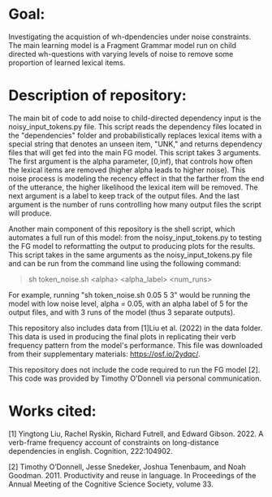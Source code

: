 # Goal:
Investigating the acquistion of wh-dpendencies under noise constraints. The main learning model is a Fragment Grammar model run on child directed wh-questions with varying levels of noise to remove some proportion of learned lexical items.

# Description of repository:
The main bit of code to add noise to child-directed dependency input is the noisy_input_tokens.py file. This script reads the dependency files located in the "dependencies" folder and probabilistically replaces lexical items with a special string that denotes an unseen item, "UNK," and returns dependency files that will get fed into the main FG model. This script takes 3 arguments. The first argument is the alpha parameter, [0,inf), that controls how often the lexical items are removed (higher alpha leads to higher noise). This noise process is modeling the recency effect in that the farther from the end of the utterance, the higher likelihood the lexical item will be removed. The next argument is a label to keep track of the output files. And the last argument is the number of runs controlling how many output files the script will produce.

Another main component of this repository is the shell script, which automates a full run of this model: from the noisy_input_tokens.py to testing the FG model to reformatting the output to producing plots for the results. This script takes in the same arguments as the noisy_input_tokens.py file and can be run from the command line using the following command:
> sh token_noise.sh \<alpha\> <alpha_label> <num_runs>

For example, running "sh token_noise.sh 0.05 5 3" would be running the model with low noise level, alpha = 0.05, with an alpha label of 5 for the output files, and with 3 runs of the model (thus 3 separate outputs).

This repository also includes data from [1]Liu et al. (2022) in the data folder. This data is used in producing the final plots in replicating their verb frequency pattern from the model's performance. This file was downloaded from their supplementary materials: https://osf.io/2ydqc/.

This repository does not include the code required to run the FG model [2]. This code was provided by Timothy O'Donnell via personal communication.


# Works cited:

[1] Yingtong Liu, Rachel Ryskin, Richard Futrell, and Edward Gibson. 2022. A verb-frame frequency account of
constraints on long-distance dependencies in english. Cognition, 222:104902.

[2] Timothy O’Donnell, Jesse Snedeker, Joshua Tenenbaum, and Noah Goodman. 2011. Productivity and reuse in
language. In Proceedings of the Annual Meeting of the Cognitive Science Society, volume 33.
